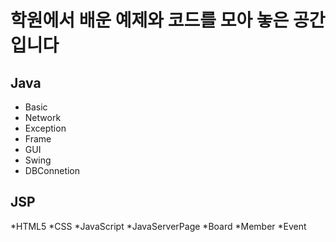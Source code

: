 # 학원에서 배운 예제와 코드를 모아 놓은 공간입니다

## Java 
* Basic
* Network
* Exception
* Frame
* GUI
* Swing
* DBConnetion 
## JSP
*HTML5
*CSS
*JavaScript
*JavaServerPage
*Board
*Member
*Event

